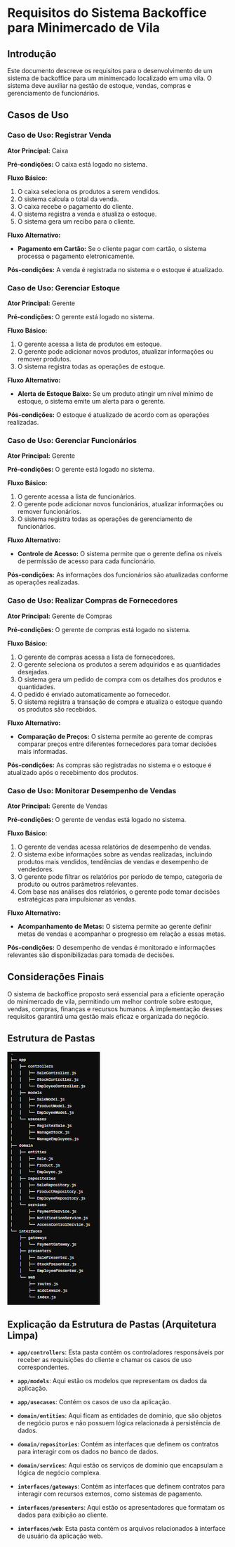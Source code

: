 # Requisitos do Sistema Backoffice para Minimercado de Vila

## Introdução
Este documento descreve os requisitos para o desenvolvimento de um sistema de backoffice para um minimercado localizado em uma vila. O sistema deve auxiliar na gestão de estoque, vendas, compras e gerenciamento de funcionários.

## Casos de Uso

### Caso de Uso: Registrar Venda
**Ator Principal:** Caixa

**Pré-condições:** O caixa está logado no sistema.

**Fluxo Básico:**
1. O caixa seleciona os produtos a serem vendidos.
2. O sistema calcula o total da venda.
3. O caixa recebe o pagamento do cliente.
4. O sistema registra a venda e atualiza o estoque.
5. O sistema gera um recibo para o cliente.

**Fluxo Alternativo:**
- **Pagamento em Cartão:** Se o cliente pagar com cartão, o sistema processa o pagamento eletronicamente.

**Pós-condições:** A venda é registrada no sistema e o estoque é atualizado.

### Caso de Uso: Gerenciar Estoque
**Ator Principal:** Gerente

**Pré-condições:** O gerente está logado no sistema.

**Fluxo Básico:**
1. O gerente acessa a lista de produtos em estoque.
2. O gerente pode adicionar novos produtos, atualizar informações ou remover produtos.
3. O sistema registra todas as operações de estoque.

**Fluxo Alternativo:**
- **Alerta de Estoque Baixo:** Se um produto atingir um nível mínimo de estoque, o sistema emite um alerta para o gerente.

**Pós-condições:** O estoque é atualizado de acordo com as operações realizadas.

### Caso de Uso: Gerenciar Funcionários
**Ator Principal:** Gerente

**Pré-condições:** O gerente está logado no sistema.

**Fluxo Básico:**
1. O gerente acessa a lista de funcionários.
2. O gerente pode adicionar novos funcionários, atualizar informações ou remover funcionários.
3. O sistema registra todas as operações de gerenciamento de funcionários.

**Fluxo Alternativo:**
- **Controle de Acesso:** O sistema permite que o gerente defina os níveis de permissão de acesso para cada funcionário.

**Pós-condições:** As informações dos funcionários são atualizadas conforme as operações realizadas.

### Caso de Uso: Realizar Compras de Fornecedores
**Ator Principal:** Gerente de Compras

**Pré-condições:** O gerente de compras está logado no sistema.

**Fluxo Básico:**
1. O gerente de compras acessa a lista de fornecedores.
2. O gerente seleciona os produtos a serem adquiridos e as quantidades desejadas.
3. O sistema gera um pedido de compra com os detalhes dos produtos e quantidades.
4. O pedido é enviado automaticamente ao fornecedor.
5. O sistema registra a transação de compra e atualiza o estoque quando os produtos são recebidos.

**Fluxo Alternativo:**
- **Comparação de Preços:** O sistema permite ao gerente de compras comparar preços entre diferentes fornecedores para tomar decisões mais informadas.

**Pós-condições:** As compras são registradas no sistema e o estoque é atualizado após o recebimento dos produtos.

### Caso de Uso: Monitorar Desempenho de Vendas
**Ator Principal:** Gerente de Vendas

**Pré-condições:** O gerente de vendas está logado no sistema.

**Fluxo Básico:**
1. O gerente de vendas acessa relatórios de desempenho de vendas.
2. O sistema exibe informações sobre as vendas realizadas, incluindo produtos mais vendidos, tendências de vendas e desempenho de vendedores.
3. O gerente pode filtrar os relatórios por período de tempo, categoria de produto ou outros parâmetros relevantes.
4. Com base nas análises dos relatórios, o gerente pode tomar decisões estratégicas para impulsionar as vendas.

**Fluxo Alternativo:**
- **Acompanhamento de Metas:** O sistema permite ao gerente definir metas de vendas e acompanhar o progresso em relação a essas metas.

**Pós-condições:** O desempenho de vendas é monitorado e informações relevantes são disponibilizadas para tomada de decisões.

## Considerações Finais
O sistema de backoffice proposto será essencial para a eficiente operação do minimercado de vila, permitindo um melhor controle sobre estoque, vendas, compras, finanças e recursos humanos. A implementação desses requisitos garantirá uma gestão mais eficaz e organizada do negócio.

## Estrutura de Pastas

![alt text](image-1.png)

## Explicação da Estrutura de Pastas (Arquitetura Limpa)

- **`app/controllers`**: Esta pasta contém os controladores responsáveis por receber as requisições do cliente e chamar os casos de uso correspondentes.

- **`app/models`**: Aqui estão os modelos que representam os dados da aplicação.

- **`app/usecases`**: Contém os casos de uso da aplicação.

- **`domain/entities`**: Aqui ficam as entidades de domínio, que são objetos de negócio puros e não possuem lógica relacionada à persistência de dados.

- **`domain/repositories`**: Contém as interfaces que definem os contratos para interagir com os dados no banco de dados.

- **`domain/services`**: Aqui estão os serviços de domínio que encapsulam a lógica de negócio complexa.

- **`interfaces/gateways`**: Contém as interfaces que definem contratos para interagir com recursos externos, como sistemas de pagamento.

- **`interfaces/presenters`**: Aqui estão os apresentadores que formatam os dados para exibição ao cliente.

- **`interfaces/web`**: Esta pasta contém os arquivos relacionados à interface de usuário da aplicação web.
